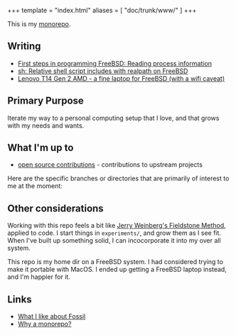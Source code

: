 +++
template = "index.html"
aliases = [
  "doc/trunk/www/"
]
+++

This is my [monorepo](@/_old/why-monorepo.md).

## Writing

- [First steps in programming FreeBSD: Reading process information](@/_old/programming-freebsd-reading-process-information.md)
- [sh: Relative shell script includes with realpath on FreeBSD](@/_old/sh-relative-shell-script-includes-with-realpath-on-freebsd.md)
- [Lenovo T14 Gen 2 AMD - a fine laptop for FreeBSD (with a wifi caveat)](@/_old/lenovo-t14-gen2-amd-a-fine-laptop-for-freebsd.md)

## Primary Purpose

Iterate my way to a personal computing setup that I love, and that grows with my needs and wants.

## What I'm up to

- [open source contributions](@/_old/open-source-contributions.md) - contributions to upstream projects

Here are the specific branches or directories that are primarily of interest to me at the moment:

## Other considerations

Working with this repo feels a bit like [Jerry Weinberg's Fieldstone Method](https://geraldmweinberg.com/Site/On_Writing.html), applied to code.
I start things in `experiments/`, and grow them as I see fit.
When I've built up something solid, I can incocorporate it into my over all system.

This repo is my home dir on a FreeBSD system.
I had considered trying to make it portable with MacOS.
I ended up getting a FreeBSD laptop instead, and I'm happier for it.

## Links

- [What I like about Fossil](@/_old/what-i-like-about-fossil.md)
- [Why a monorepo?](@/_old/why-monorepo.md)
